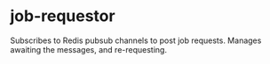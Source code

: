 # job-requestor
Subscribes to Redis pubsub channels to post job requests.  Manages awaiting the messages, and re-requesting.
